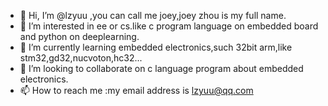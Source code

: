 - 👋 Hi, I’m @lzyuu ,you can call me joey,joey zhou is my full name.
- 👀 I’m interested in ee or cs.like c program language on embedded board and python on deeplearning.
- 🌱 I’m currently learning embedded electronics,such 32bit arm,like stm32,gd32,nucvoton,hc32...
- 💞️ I’m looking to collaborate on c language program about embedded electronics.
- 📫 How to reach me :my email address is lzyuu@qq.com



<!---
lzyuu/lzyuu is a ✨ special ✨ repository because its `README.md` (this file) appears on your GitHub profile.
You can click the Preview link to take a look at your changes.
--->
